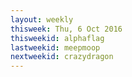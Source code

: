 ```yaml
---
layout: weekly
thisweek: Thu, 6 Oct 2016
thisweekid: alphaflag
lastweekid: meepmoop
nextweekid: crazydragon
---
```

